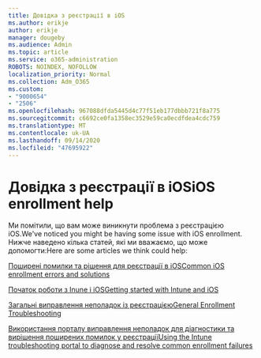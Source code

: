 ```yaml
---
title: Довідка з реєстрації в iOS
ms.author: erikje
author: erikje
manager: dougeby
ms.audience: Admin
ms.topic: article
ms.service: o365-administration
ROBOTS: NOINDEX, NOFOLLOW
localization_priority: Normal
ms.collection: Adm_O365
ms.custom:
- "9000654"
- "2506"
ms.openlocfilehash: 967088dfda5445d4c77f51eb177dbbb721f8a775
ms.sourcegitcommit: c6692ce0fa1358ec3529e59ca0ecdfdea4cdc759
ms.translationtype: MT
ms.contentlocale: uk-UA
ms.lasthandoff: 09/14/2020
ms.locfileid: "47695922"
---
```

# <a name="ios-enrollment-help"></a><span data-ttu-id="90bdd-102">Довідка з реєстрації в iOS</span><span class="sxs-lookup"><span data-stu-id="90bdd-102">iOS enrollment help</span></span>

<span data-ttu-id="90bdd-103">Ми помітили, що вам може виникнути проблема з реєстрацією iOS.</span><span class="sxs-lookup"><span data-stu-id="90bdd-103">We've noticed you might be having some issue with iOS enrollment.</span></span> <span data-ttu-id="90bdd-104">Нижче наведено кілька статей, які ми вважаємо, що може допомогти:</span><span class="sxs-lookup"><span data-stu-id="90bdd-104">Here are some articles we think could help:</span></span> 

[<span data-ttu-id="90bdd-105">Поширені помилки та рішення для реєстрації в iOS</span><span class="sxs-lookup"><span data-stu-id="90bdd-105">Common iOS enrollment errors and solutions</span></span>](https://support.microsoft.com/help/4039809/troubleshooting-ios-device-enrollment-in-intune)

[<span data-ttu-id="90bdd-106">Початок роботи з Inune і iOS</span><span class="sxs-lookup"><span data-stu-id="90bdd-106">Getting started with Intune and iOS</span></span>](https://docs.microsoft.com/intune/enrollment/ios-enroll)

[<span data-ttu-id="90bdd-107">Загальні виправлення неполадок із реєстрацією</span><span class="sxs-lookup"><span data-stu-id="90bdd-107">General Enrollment Troubleshooting</span></span>](https://docs.microsoft.com/intune/enrollment/troubleshoot-device-enrollment-in-intune)

[<span data-ttu-id="90bdd-108">Використання порталу виправлення неполадок для діагностики та вирішення поширених помилок у реєстрації</span><span class="sxs-lookup"><span data-stu-id="90bdd-108">Using the Intune troubleshooting portal to diagnose and resolve common enrollment failures</span></span>](https://docs.microsoft.com/intune/help-desk-operators)